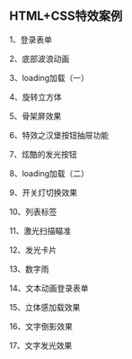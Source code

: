## HTML+CSS特效案例

1、登录表单

2、底部波浪动画

3、loading加载（一）

4、旋转立方体

5、骨架屏效果

6、特效之汉堡按钮抽屉功能

7、炫酷的发光按钮

8、loading加载（二）

9、开关灯切换效果

10、列表标签

11、激光扫描瞄准

12、发光卡片

13、数字雨

14、文本动画登录表单

15、立体感加载效果

16、文字倒影效果

17、文字发光效果